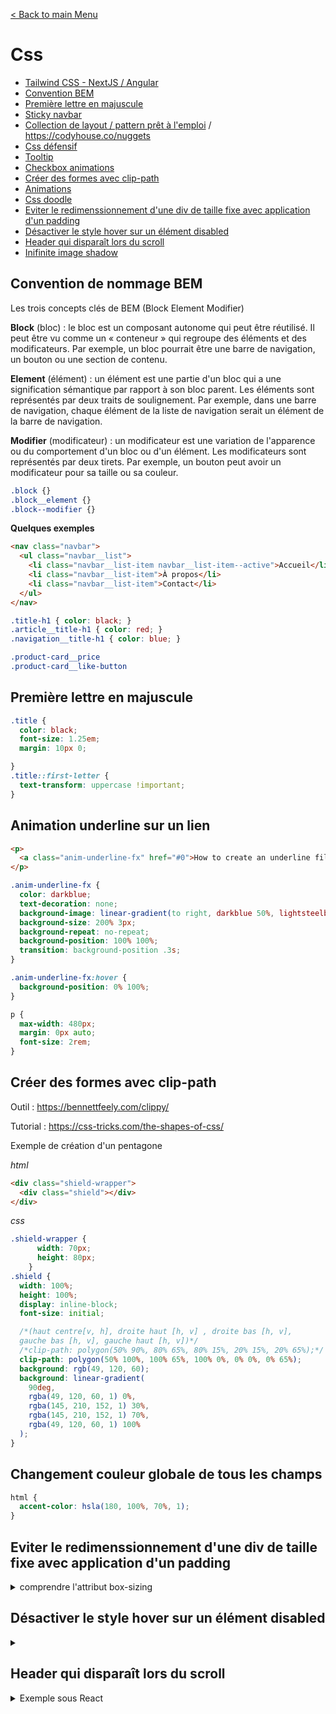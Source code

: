 [< Back to main Menu](https://github.com/gsoulie/Mobile-App-Development)    

# Css

* [Tailwind CSS - NextJS / Angular](https://github.com/gsoulie/css-resources/blob/main/css-tailwind.md)     
* [Convention BEM](#convention-de-nommage-BEM)
* [Première lettre en majuscule](#première-lettre-en-majuscule)     
* [Sticky navbar](https://github.com/gsoulie/css-resources/blob/master/css-sticky-navbar.md)     
* [Collection de layout / pattern prêt à l'emploi](https://csslayout.io/) / https://codyhouse.co/nuggets     
* [Css défensif](https://defensivecss.dev/)      
* [Tooltip](https://github.com/gsoulie/css-resources/blob/main/resources/tooltip.md)      
* [Checkbox animations](https://getcssscan.com/css-checkboxes-examples)     
* [Créer des formes avec clip-path](#créer-des-formes-avec-clip-path)       
* [Animations](https://github.com/gsoulie/css-resources/blob/main/css-animation.md)     
* [Css doodle](https://css-doodle.com/)
* [Eviter le redimenssionnement d'une div de taille fixe avec application d'un padding](#eviter-le-redimenssionnement-dune-div-de-taille-fixe-avec-application-dun-padding)
* [Désactiver le style hover sur un élément disabled](#désactiver-le-style-hover-sur-un-élément-disabled)
* [Header qui disparaît lors du scroll](#header-qui-disparaît-lors-du-scroll)
* [Inifinite image shadow](https://codepen.io/t_afif/pen/XWoNdGK)     

## Convention de nommage BEM

Les trois concepts clés de BEM (Block Element Modifier)

**Block** (bloc) : le bloc est un composant autonome qui peut être réutilisé. Il peut être vu comme un « conteneur » qui regroupe des éléments et des modificateurs. Par exemple, un bloc pourrait être une barre de navigation, un bouton ou une section de contenu.

**Element** (élément) : un élément est une partie d'un bloc qui a une signification sémantique par rapport à son bloc parent. Les éléments sont représentés par deux traits de soulignement. Par exemple, dans une barre de navigation, chaque élément de la liste de navigation serait un élément de la barre de navigation.

**Modifier** (modificateur) : un modificateur est une variation de l'apparence ou du comportement d'un bloc ou d'un élément. Les modificateurs sont représentés par deux tirets. Par exemple, un bouton peut avoir un modificateur pour sa taille ou sa couleur.

````css
.block {}
.block__element {}
.block--modifier {}
````

**Quelques exemples**

````html
<nav class="navbar">
  <ul class="navbar__list">
    <li class="navbar__list-item navbar__list-item--active">Accueil</li>
    <li class="navbar__list-item">À propos</li>
    <li class="navbar__list-item">Contact</li>
  </ul>
</nav>
````

````css
.title-h1 { color: black; }
.article__title-h1 { color: red; }
.navigation__title-h1 { color: blue; }

.product-card__price
.product-card__like-button
````

## Première lettre en majuscule

````css
.title {
  color: black;
  font-size: 1.25em;
  margin: 10px 0;

}
.title::first-letter {
  text-transform: uppercase !important;
}
````
## Animation underline sur un lien

````html
<p>
  <a class="anim-underline-fx" href="#0">How to create an underline fill effect in CSS</a>
</p>
````

````css
.anim-underline-fx {
  color: darkblue;
  text-decoration: none;
  background-image: linear-gradient(to right, darkblue 50%, lightsteelblue 50%);
  background-size: 200% 3px;
  background-repeat: no-repeat;
  background-position: 100% 100%;
  transition: background-position .3s;
}

.anim-underline-fx:hover {
  background-position: 0% 100%;
}

p {
  max-width: 480px;
  margin: 0px auto;
  font-size: 2rem;
}
````

## Créer des formes avec clip-path

Outil : https://bennettfeely.com/clippy/      

Tutorial : https://css-tricks.com/the-shapes-of-css/

Exemple de création d'un pentagone

*html*
````html
<div class="shield-wrapper">
  <div class="shield"></div>
</div>
````


*css*
````scss
.shield-wrapper {
      width: 70px;
      height: 80px;
    }
.shield {
  width: 100%;
  height: 100%;
  display: inline-block;
  font-size: initial;

  /*(haut centre[v, h], droite haut [h, v] , droite bas [h, v],
  gauche bas [h, v], gauche haut [h, v])*/
  /*clip-path: polygon(50% 90%, 80% 65%, 80% 15%, 20% 15%, 20% 65%);*/
  clip-path: polygon(50% 100%, 100% 65%, 100% 0%, 0% 0%, 0% 65%);
  background: rgb(49, 120, 60);
  background: linear-gradient(
    90deg,
    rgba(49, 120, 60, 1) 0%,
    rgba(145, 210, 152, 1) 30%,
    rgba(145, 210, 152, 1) 70%,
    rgba(49, 120, 60, 1) 100%
  );
}
````

## Changement couleur globale de tous les champs

````css
html {
  accent-color: hsla(180, 100%, 70%, 1);
}
````

## Eviter le redimenssionnement d'une div de taille fixe avec application d'un padding

<details>
  <summary>comprendre l'attribut box-sizing</summary>

Par défaut, chaque paramètre de *box-sizing* d'élément est défini sur ````content-box````. Ce qui signifie que si vous définissez la largeur d'un élément sur **200px**, puis ajoutez un padding de **20px** aux deux extrémités horizontales, cela entraînerait une largeur totale de **240px** pour cet élément.

pour résoudre ce problème, il vous suffit de mettre à jour le paramètre ````box-sizing````

````css
* {
     box-sizing : border-box
  }
````

Cela indique au navigateur de prendre en compte toute bordure et tout remplissage dans les valeurs que vous spécifiez pour la largeur et la hauteur d'un élément.

Ainsi, pour un élément défini sur border-box avec une largeur de 200 px et un remplissage de 20 px des deux côtés, sa largeur totale resterait toujours de 200 px (160 px comme zone de contenu et 40 px comme remplissage).

</details>

## Désactiver le style hover sur un élément disabled

<details>
  <summary></summary>

````
.btn-std {
  height: 47px;
  padding: 13px 30px;
  background-color: transparent;
  border: none;
  border-radius: 6px;
  font-size: 14px;
  line-height: 21px;
  transition: 0.3s;
  display: flex;
  align-items: center;
  justify-content: center;


  &:disabled {
    background-color: var(--color-disabled-button);
    pointer-events: none;
  }
}

.fill-dark-blue {
  background-color: var(--color-dark-blue);
  color: white;
  fill: white;

  &:hover:enabled {
    background-color: rgba(#014093, 0.7);
  }
}

<button class="btn-std fill-dark-blue">Bouton</button>
<button class="btn-std fill-dark-blue" disabled>Bouton</button>
````
</details>

## Header qui disparaît lors du scroll

<details>
  <summary>Exemple sous React</summary>


````typescript
export const RouteLayout = () => {
  const [showHeader, setShowHeader] = useState(true);

  useEffect(() => {
    let prevScrollPos = window.pageYOffset;

    const handleScroll = () => {
      const currentScrollPos = window.pageYOffset;
      const shouldShowHeader =
        currentScrollPos < prevScrollPos || currentScrollPos <= 200; // currentScrollPos === 0 ajuster la variable pour le seuil de déclenchement

      setShowHeader(shouldShowHeader);
      prevScrollPos = currentScrollPos;
    };

    window.addEventListener("scroll", handleScroll);

    return () => {
      window.removeEventListener("scroll", handleScroll);
    };
  }, []);

  return (
    <>
      <div className={`header ${showHeader ? "" : "hidden"}`}>
        <HeaderWrapper />
      </div>
	</>
  )
}
````

*HeaderWrapper.tsx*

````typescript
import './HeaderWrapper.scss'
import { MainMenu } from '../mainMenu/MainMenu';

export const HeaderWrapper = () => {


  return (
    <>      
      <div className="header">
        <Toolbar />
        <Navigation handleClick={showMenu} />
      </div>
    </>
  );
}
````

*HeaderWrapper.scss*

````css
.header {
  display: flex;
  flex-direction: column;
  align-items: flex-start;
  width: 100%;  
  position: fixed;
  top: 0;
  left: 0;
  transition: transform 0.3s ease-in-out, opacity 0.3s ease-in-out;
  transform: translateY(0);
  opacity: 1;
}
.header.hidden {
  transform: translateY(-100%);
  opacity: 0;
}
@media
(prefers-reduced-motion: no-preference) {
  html {
    scroll-behavior: smooth;
  }
}
````
</details>
